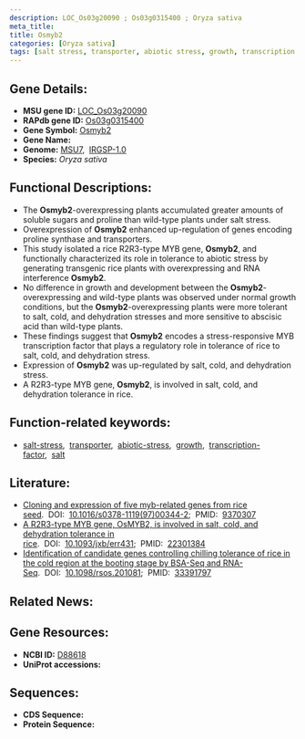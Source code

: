 ```yaml
---
description: LOC_Os03g20090 ; Os03g0315400 ; Oryza sativa
meta_title:
title: Osmyb2
categories: [Oryza sativa]
tags: [salt stress, transporter, abiotic stress, growth, transcription factor, salt]
---
```


## Gene Details:
- **MSU gene ID:** [LOC_Os03g20090](http://rice.uga.edu/cgi-bin/ORF_infopage.cgi?orf=LOC_Os03g20090)  
- **RAPdb gene ID:** [Os03g0315400](https://rapdb.dna.affrc.go.jp/locus/?name=Os03g0315400)  
- **Gene Symbol:** <u>Osmyb2</u>
- **Gene Name:**
- **Genome:**  [MSU7](http://rice.uga.edu/),&nbsp;&nbsp;[IRGSP-1.0](https://rapdb.dna.affrc.go.jp/download/irgsp1.html)
- **Species:** *Oryza sativa*

## Functional Descriptions:
   - The **Osmyb2**-overexpressing plants accumulated greater amounts of soluble sugars and proline than wild-type plants under salt stress.
   - Overexpression of **Osmyb2** enhanced up-regulation of genes encoding proline synthase and transporters.
   - This study isolated a rice R2R3-type MYB gene, **Osmyb2**, and functionally characterized its role in tolerance to abiotic stress by generating transgenic rice plants with overexpressing and RNA interference **Osmyb2**.
   - No difference in growth and development between the **Osmyb2**-overexpressing and wild-type plants was observed under normal growth conditions, but the **Osmyb2**-overexpressing plants were more tolerant to salt, cold, and dehydration stresses and more sensitive to abscisic acid than wild-type plants.
   - These findings suggest that **Osmyb2** encodes a stress-responsive MYB transcription factor that plays a regulatory role in tolerance of rice to salt, cold, and dehydration stress.
   - Expression of **Osmyb2** was up-regulated by salt, cold, and dehydration stress.
   - A R2R3-type MYB gene, **Osmyb2**, is involved in salt, cold, and dehydration tolerance in rice.

## Function-related keywords:
   - [salt-stress](/tags/salt-stress/),&nbsp;&nbsp;[transporter](/tags/transporter/),&nbsp;&nbsp;[abiotic-stress](/tags/abiotic-stress/),&nbsp;&nbsp;[growth](/tags/growth/),&nbsp;&nbsp;[transcription-factor](/tags/transcription-factor/),&nbsp;&nbsp;[salt](/tags/salt/)

## Literature:
   - [Cloning and expression of five myb-related genes from rice seed](https://www.doi.org/10.1016/s0378-1119(97)00344-2).&nbsp;&nbsp;DOI:&nbsp;&nbsp;[10.1016/s0378-1119(97)00344-2](https://www.doi.org/10.1016/s0378-1119(97)00344-2);&nbsp;&nbsp;PMID:&nbsp;&nbsp;[9370307](https://pubmed.ncbi.nlm.nih.gov/9370307/)
   - [A R2R3-type MYB gene, OsMYB2, is involved in salt, cold, and dehydration tolerance in rice](https://www.doi.org/10.1093/jxb/err431).&nbsp;&nbsp;DOI:&nbsp;&nbsp;[10.1093/jxb/err431](https://www.doi.org/10.1093/jxb/err431);&nbsp;&nbsp;PMID:&nbsp;&nbsp;[22301384](https://pubmed.ncbi.nlm.nih.gov/22301384/)
   - [Identification of candidate genes controlling chilling tolerance of rice in the cold region at the booting stage by BSA-Seq and RNA-Seq](https://www.doi.org/10.1098/rsos.201081).&nbsp;&nbsp;DOI:&nbsp;&nbsp;[10.1098/rsos.201081](https://www.doi.org/10.1098/rsos.201081);&nbsp;&nbsp;PMID:&nbsp;&nbsp;[33391797](https://pubmed.ncbi.nlm.nih.gov/33391797/)

## Related News:

## Gene Resources:
- **NCBI ID:**  [D88618](http://www.ncbi.nlm.nih.gov/nuccore/D88618)
- **UniProt accessions:** [](https://www.uniprot.org/uniprotkb//entry)

## Sequences:
- **CDS Sequence:**
- **Protein Sequence:**
